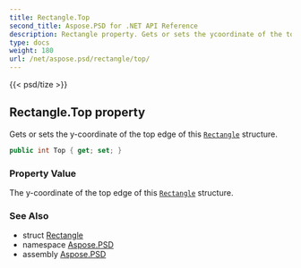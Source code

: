 ```yaml
---
title: Rectangle.Top
second_title: Aspose.PSD for .NET API Reference
description: Rectangle property. Gets or sets the ycoordinate of the top edge of this Rectangle structure
type: docs
weight: 180
url: /net/aspose.psd/rectangle/top/
---
```

{{< psd/tize >}}
## Rectangle.Top property

Gets or sets the y-coordinate of the top edge of this [`Rectangle`](../) structure.

```csharp
public int Top { get; set; }
```

### Property Value

The y-coordinate of the top edge of this [`Rectangle`](../) structure.

### See Also

* struct [Rectangle](../)
* namespace [Aspose.PSD](../../rectangle/)
* assembly [Aspose.PSD](../../../)


